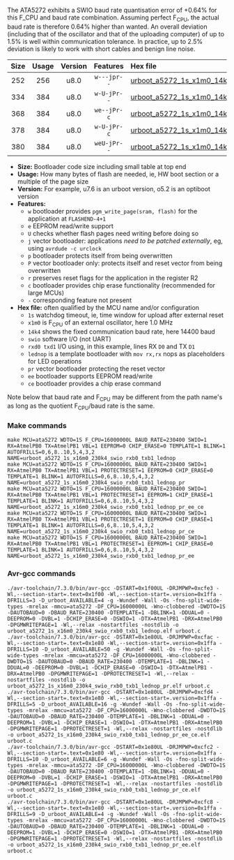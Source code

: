 The ATA5272 exhibits a SWIO baud rate quantisation error of +0.64% for this F_CPU and baud rate combination. Assuming perfect F<sub>CPU</sub>, the actual baud rate is therefore 0.64% higher than wanted. An overall deviation (including that of the oscillator and that of the uploading computer) of up to 1.5% is well within communication tolerance. In practice, up to 2.5% deviation is likely to work with short cables and benign line noise.

|Size|Usage|Version|Features|Hex file|
|:-:|:-:|:-:|:-:|:--|
|252|256|u8.0|`w---jpr--`|[urboot_a5272_1s_x1m0_14k4_swio_rxb0_txb1_lednop.hex](https://raw.githubusercontent.com/stefanrueger/urboot.hex/main/mcus/ata5272/watchdog_1_s/external_oscillator_x/%2B1m000000_hz/%2B%2B14k4_baud/swio_rxb0_txb1/lednop/urboot_a5272_1s_x1m0_14k4_swio_rxb0_txb1_lednop.hex)|
|334|384|u8.0|`w-U-jPr--`|[urboot_a5272_1s_x1m0_14k4_swio_rxb0_txb1_lednop_pr.hex](https://raw.githubusercontent.com/stefanrueger/urboot.hex/main/mcus/ata5272/watchdog_1_s/external_oscillator_x/%2B1m000000_hz/%2B%2B14k4_baud/swio_rxb0_txb1/lednop/urboot_a5272_1s_x1m0_14k4_swio_rxb0_txb1_lednop_pr.hex)|
|368|384|u8.0|`we--jPr-c`|[urboot_a5272_1s_x1m0_14k4_swio_rxb0_txb1_lednop_pr_ee_ce.hex](https://raw.githubusercontent.com/stefanrueger/urboot.hex/main/mcus/ata5272/watchdog_1_s/external_oscillator_x/%2B1m000000_hz/%2B%2B14k4_baud/swio_rxb0_txb1/lednop/urboot_a5272_1s_x1m0_14k4_swio_rxb0_txb1_lednop_pr_ee_ce.hex)|
|378|384|u8.0|`w-U-jPr-c`|[urboot_a5272_1s_x1m0_14k4_swio_rxb0_txb1_lednop_pr_ce.hex](https://raw.githubusercontent.com/stefanrueger/urboot.hex/main/mcus/ata5272/watchdog_1_s/external_oscillator_x/%2B1m000000_hz/%2B%2B14k4_baud/swio_rxb0_txb1/lednop/urboot_a5272_1s_x1m0_14k4_swio_rxb0_txb1_lednop_pr_ce.hex)|
|380|384|u8.0|`weU-jPr--`|[urboot_a5272_1s_x1m0_14k4_swio_rxb0_txb1_lednop_pr_ee.hex](https://raw.githubusercontent.com/stefanrueger/urboot.hex/main/mcus/ata5272/watchdog_1_s/external_oscillator_x/%2B1m000000_hz/%2B%2B14k4_baud/swio_rxb0_txb1/lednop/urboot_a5272_1s_x1m0_14k4_swio_rxb0_txb1_lednop_pr_ee.hex)|

- **Size:** Bootloader code size including small table at top end
- **Usage:** How many bytes of flash are needed, ie, HW boot section or a multiple of the page size
- **Version:** For example, u7.6 is an urboot version, o5.2 is an optiboot version
- **Features:**
  + `w` bootloader provides `pgm_write_page(sram, flash)` for the application at `FLASHEND-4+1`
  + `e` EEPROM read/write support
  + `U` checks whether flash pages need writing before doing so
  + `j` vector bootloader: applications *need to be patched externally*, eg, using `avrdude -c urclock`
  + `p` bootloader protects itself from being overwritten
  + `P` vector bootloader only: protects itself and reset vector from being overwritten
  + `r` preserves reset flags for the application in the register R2
  + `c` bootloader provides chip erase functionality (recommended for large MCUs)
  + `-` corresponding feature not present
- **Hex file:** often qualified by the MCU name and/or configuration
  + `1s` watchdog timeout, ie, time window for upload after external reset
  + `x1m0` is F<sub>CPU</sub> of an external oscillator, here 1.0 MHz
  + `14k4` shows the fixed communication baud rate, here 14400 baud
  + `swio` software I/O (not UART)
  + `rxd0 txd1` I/O using, in this example, lines RX `D0` and TX `D1`
  + `lednop` is a template bootloader with `mov rx,rx` nops as placeholders for LED operations
  + `pr` vector bootloader protecting the reset vector
  + `ee` bootloader supports EEPROM read/write
  + `ce` bootloader provides a chip erase command


Note below that baud rate and F<sub>CPU</sub> may be different from the path name's as long as the quotient F<sub>CPU</sub>/baud rate is the same.

### Make commands
```
make MCU=ata5272 WDTO=1S F_CPU=16000000L BAUD_RATE=230400 SWIO=1 RX=AtmelPB0 TX=AtmelPB1 VBL=1 EEPROM=0 CHIP_ERASE=0 TEMPLATE=1 BLINK=1 AUTOFRILLS=0,6,8..10,5,4,3,2 NAME=urboot_a5272_1s_x16m0_230k4_swio_rxb0_txb1_lednop
make MCU=ata5272 WDTO=1S F_CPU=16000000L BAUD_RATE=230400 SWIO=1 RX=AtmelPB0 TX=AtmelPB1 VBL=1 PROTECTRESET=1 EEPROM=0 CHIP_ERASE=0 TEMPLATE=1 BLINK=1 AUTOFRILLS=0,6,8..10,5,4,3,2 NAME=urboot_a5272_1s_x16m0_230k4_swio_rxb0_txb1_lednop_pr
make MCU=ata5272 WDTO=1S F_CPU=16000000L BAUD_RATE=230400 SWIO=1 RX=AtmelPB0 TX=AtmelPB1 VBL=1 PROTECTRESET=1 EEPROM=1 CHIP_ERASE=1 TEMPLATE=1 BLINK=1 AUTOFRILLS=0,6,8..10,5,4,3,2 NAME=urboot_a5272_1s_x16m0_230k4_swio_rxb0_txb1_lednop_pr_ee_ce
make MCU=ata5272 WDTO=1S F_CPU=16000000L BAUD_RATE=230400 SWIO=1 RX=AtmelPB0 TX=AtmelPB1 VBL=1 PROTECTRESET=1 EEPROM=0 CHIP_ERASE=1 TEMPLATE=1 BLINK=1 AUTOFRILLS=0,6,8..10,5,4,3,2 NAME=urboot_a5272_1s_x16m0_230k4_swio_rxb0_txb1_lednop_pr_ce
make MCU=ata5272 WDTO=1S F_CPU=16000000L BAUD_RATE=230400 SWIO=1 RX=AtmelPB0 TX=AtmelPB1 VBL=1 PROTECTRESET=1 EEPROM=1 CHIP_ERASE=0 TEMPLATE=1 BLINK=1 AUTOFRILLS=0,6,8..10,5,4,3,2 NAME=urboot_a5272_1s_x16m0_230k4_swio_rxb0_txb1_lednop_pr_ee
```

### Avr-gcc commands
```
./avr-toolchain/7.3.0/bin/avr-gcc -DSTART=0x1f00UL -DRJMPWP=0xcfe3 -Wl,--section-start=.text=0x1f00 -Wl,--section-start=.version=0x1ffa -DFRILLS=3 -D_urboot_AVAILABLE=4 -g -Wundef -Wall -Os -fno-split-wide-types -mrelax -mmcu=ata5272 -DF_CPU=16000000L -Wno-clobbered -DWDTO=1S -DAUTOBAUD=0 -DBAUD_RATE=230400 -DTEMPLATE=1 -DBLINK=1 -DDUAL=0 -DEEPROM=0 -DVBL=1 -DCHIP_ERASE=0 -DSWIO=1 -DTX=AtmelPB1 -DRX=AtmelPB0 -DPGMWRITEPAGE=1 -Wl,--relax -nostartfiles -nostdlib -o urboot_a5272_1s_x16m0_230k4_swio_rxb0_txb1_lednop.elf urboot.c
./avr-toolchain/7.3.0/bin/avr-gcc -DSTART=0x1e80UL -DRJMPWP=0xcfac -Wl,--section-start=.text=0x1e80 -Wl,--section-start=.version=0x1ffa -DFRILLS=10 -D_urboot_AVAILABLE=50 -g -Wundef -Wall -Os -fno-split-wide-types -mrelax -mmcu=ata5272 -DF_CPU=16000000L -Wno-clobbered -DWDTO=1S -DAUTOBAUD=0 -DBAUD_RATE=230400 -DTEMPLATE=1 -DBLINK=1 -DDUAL=0 -DEEPROM=0 -DVBL=1 -DCHIP_ERASE=0 -DSWIO=1 -DTX=AtmelPB1 -DRX=AtmelPB0 -DPGMWRITEPAGE=1 -DPROTECTRESET=1 -Wl,--relax -nostartfiles -nostdlib -o urboot_a5272_1s_x16m0_230k4_swio_rxb0_txb1_lednop_pr.elf urboot.c
./avr-toolchain/7.3.0/bin/avr-gcc -DSTART=0x1e80UL -DRJMPWP=0xcfd4 -Wl,--section-start=.text=0x1e80 -Wl,--section-start=.version=0x1ffa -DFRILLS=5 -D_urboot_AVAILABLE=16 -g -Wundef -Wall -Os -fno-split-wide-types -mrelax -mmcu=ata5272 -DF_CPU=16000000L -Wno-clobbered -DWDTO=1S -DAUTOBAUD=0 -DBAUD_RATE=230400 -DTEMPLATE=1 -DBLINK=1 -DDUAL=0 -DEEPROM=1 -DVBL=1 -DCHIP_ERASE=1 -DSWIO=1 -DTX=AtmelPB1 -DRX=AtmelPB0 -DPGMWRITEPAGE=1 -DPROTECTRESET=1 -Wl,--relax -nostartfiles -nostdlib -o urboot_a5272_1s_x16m0_230k4_swio_rxb0_txb1_lednop_pr_ee_ce.elf urboot.c
./avr-toolchain/7.3.0/bin/avr-gcc -DSTART=0x1e80UL -DRJMPWP=0xcfc2 -Wl,--section-start=.text=0x1e80 -Wl,--section-start=.version=0x1ffa -DFRILLS=10 -D_urboot_AVAILABLE=6 -g -Wundef -Wall -Os -fno-split-wide-types -mrelax -mmcu=ata5272 -DF_CPU=16000000L -Wno-clobbered -DWDTO=1S -DAUTOBAUD=0 -DBAUD_RATE=230400 -DTEMPLATE=1 -DBLINK=1 -DDUAL=0 -DEEPROM=0 -DVBL=1 -DCHIP_ERASE=1 -DSWIO=1 -DTX=AtmelPB1 -DRX=AtmelPB0 -DPGMWRITEPAGE=1 -DPROTECTRESET=1 -Wl,--relax -nostartfiles -nostdlib -o urboot_a5272_1s_x16m0_230k4_swio_rxb0_txb1_lednop_pr_ce.elf urboot.c
./avr-toolchain/7.3.0/bin/avr-gcc -DSTART=0x1e80UL -DRJMPWP=0xcfc8 -Wl,--section-start=.text=0x1e80 -Wl,--section-start=.version=0x1ffa -DFRILLS=9 -D_urboot_AVAILABLE=4 -g -Wundef -Wall -Os -fno-split-wide-types -mrelax -mmcu=ata5272 -DF_CPU=16000000L -Wno-clobbered -DWDTO=1S -DAUTOBAUD=0 -DBAUD_RATE=230400 -DTEMPLATE=1 -DBLINK=1 -DDUAL=0 -DEEPROM=1 -DVBL=1 -DCHIP_ERASE=0 -DSWIO=1 -DTX=AtmelPB1 -DRX=AtmelPB0 -DPGMWRITEPAGE=1 -DPROTECTRESET=1 -Wl,--relax -nostartfiles -nostdlib -o urboot_a5272_1s_x16m0_230k4_swio_rxb0_txb1_lednop_pr_ee.elf urboot.c
```

